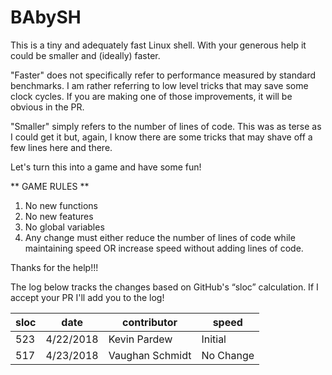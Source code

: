 # BAbySH
This is a tiny and adequately fast Linux shell. With your generous help it could be smaller and (ideally) faster.

"Faster" does not specifically refer to performance measured by standard benchmarks. I am rather referring to low level tricks that may save some clock cycles. If you are making one of those improvements, it will be obvious in the PR.

"Smaller" simply refers to the number of lines of code. This was as terse as I could get it but, again, I know there are some tricks that may shave off a few lines here and there.


Let's turn this into a game and have some fun!


** GAME RULES **
1) No new functions
2) No new features
3) No global variables
3) Any change must either reduce the number of lines of code while maintaining speed OR increase speed without adding lines of code.


Thanks for the help!!!


The log below tracks the changes based on GitHub's “sloc” calculation. If I accept your PR I'll add you to the log!

sloc | date | contributor | speed
---- | ---- | ----------- | -----
523 | 4/22/2018 | Kevin Pardew | Initial
517 | 4/23/2018 | Vaughan Schmidt | No Change
